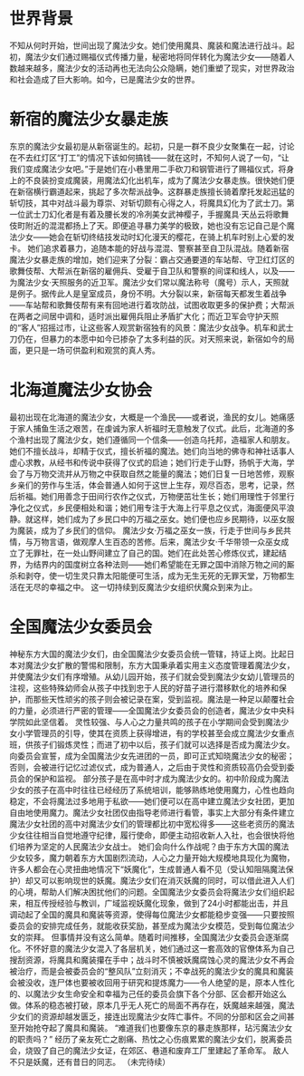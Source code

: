# 世界背景
不知从何时开始，世间出现了魔法少女。她们使用魔具、魔装和魔法进行战斗。起初，魔法少女们通过赐福仪式传播力量，秘密地将同伴转化为魔法少女——随着人数越来越多，魔法少女的活动再也无法向公众隐瞒，她们重塑了现实，对世界政治和社会造成了巨大影响。如今，已是魔法少女的世界。

# 新宿的魔法少女暴走族
东京的魔法少女最初是从新宿诞生的。起初，只是一群不良少女聚集在一起，讨论在不去红灯区“打工”的情况下该如何搞钱——就在这时，不知何人说了一句，“让我们变成魔法少女吧。”于是她们在小巷里用二手砍刀和钢管进行了赐福仪式，将身上的不良装扮变成魔装，用魔法幻化出机车，成为了魔法少女暴走族。很快她们便在新宿横行霸道起来，挑起了多次帮派战争。这群暴走族擅长骑着摩托发起迅猛的斩切技，其中对战斗最为尊崇、对斩切颇有心得之人，将魔具幻化为了武士刀。第一位武士刀幻化者是有着及腰长发的冷冽美女武神樱子，手握魔具·天丛云将歌舞伎町附近的混混都扬上了天。即便追寻暴力美学的极致，她也没有忘记自己是个魔法少女——她会在斩切终结技发动时幻化漫天的樱花，在骑上机车时别上心爱的发卡。
她们追求着暴力，追随本能的好战与混混、警察甚至自卫队混战。随着新宿魔法少女暴走族的增加，她们迎来了分裂：霸占交通要道的车站帮、守卫红灯区的歌舞伎帮、大帮派在新宿的雇佣兵、受雇于自卫队和警察的间谍和线人，以及——为魔法少女·天照服务的近卫军。魔法少女们常以魔法称号（魔号）示人，天照就是例子。据传此人是皇室成员，身份不明。大分裂以来，新宿每天都发生着战争——车站帮和歌舞伎帮有来有回地进行着攻防战，试图收取更多的保护费；大帮派在两者之间居中调和，适时派出雇佣兵阻止矛盾扩大化；而近卫军会守护天照的“客人”招摇过市，让这些客人观赏新宿独有的风景：魔法少女战争。机车和武士刀仍在，但暴力的本愿中如今已掺杂了太多利益的灰。对天照来说，新宿如今的局面，更只是一场可供盈利和观赏的真人秀。

# 北海道魔法少女协会
最初出现在北海道的魔法少女，大概是一个渔民——或者说，渔民的女儿。她痛感于家人捕鱼生活之艰苦，在虔诚为家人祈福时无意触发了仪式。此后，北海道的多个渔村出现了魔法少女，她们遵循同一个信条——创造乌托邦，造福家人和朋友。她们不擅长战斗，却精于仪式，擅长祈福的魔法。她们向当地的佛寺和神社话事人虚心求教，从经书和传说中获得了仪式的启迪；她们行走于山野，扬帆于大海，学会了与万物交流并从万物之中获取自然之能量的魔法；她们日复一日地苦修，观察乡亲们的劳作与生活，体会普通人如何于这世上生存，观尽百态，思考，记录，然后祈福。她们用善念于田间行农作之仪式，万物便茁壮生长；她们用理性于邻里行净化之仪式，乡民便相处和谐；她们用专注于大海上行平息之仪式，海面便风平浪静。就这样，她们成为了乡民口中的万福之巫女。她们便也应乡民期待，以巫女服为魔装，成为了乡民们的信仰。
魔法少女·万福之巫女一族，行走于世间与乡民共情，与万物言语，做观摩人生百态的苦修。后来，魔法少女·千华带领一众巫女成立了无罪社，在一处山野间建立了自己的国。她们在此处苦心修炼仪式，建起结界，为结界内的国度树立各种法则——她们希望能在无罪之国中消除万物之间的厮杀和剥夺，使一切生灵只靠太阳能便可生活，成为无生无死的无罪天堂，万物都生活在无尽的幸福之中。
这一切持续到反魔法少女组织伏魔众到来为止。

# 全国魔法少女委员会
神秘东方大国的魔法少女们，由全国魔法少女委员会统一管辖，持证上岗。比起日本对魔法少女扩散的警惕和限制，东方大国秉承着实用主义态度管理着魔法少女，并使魔法少女们有序增殖。从幼儿园开始，孩子们就会受到魔法少女幼儿管理员的注视，这些特殊幼师会从孩子中找到忠于人民的好苗子进行潜移默化的培养和保护，而那些天性顽劣的孩子则会被记录在案，受到监视。魔法是一种足以颠覆社会的力量，必须进行严密的管理——全国魔法少女委员会的创造者，魔法少女中央科学院如此坚信着。
灵性较强、与人心之力量共鸣的孩子在小学期间会受到魔法少女小学管理员的引导，使其在资质上获得增进，有的学校甚至会成立魔法少女重点班，供孩子们锻炼灵性；而进了初中以后，孩子们就可以选择是否成为魔法少女。向委员会宣誓，成为全国魔法少女先进团的一员，即可正式知晓魔法少女的秘密；否则，会被进行记忆过滤仪式，成为普通人，之后由于灵性和资质较高仍会受到委员会的保护和监视。
部分孩子是在高中时才成为魔法少女的。初中阶段成为魔法少女的孩子在高中时往往已经经历了系统培训，能够熟练地使用魔力，心性也趋向稳定，不会将魔法过多地用于私欲——她们便可以在高中建立魔法少女社团，更加自由地使用魔力。魔法少女社团仅由指导老师进行看管，事实上大部分有条件建立魔法少女社团的高中对魔法少女们的管理都比初中宽松得多——这些老资历的魔法少女往往相当自觉地遵守纪律，履行使命，即便主动招收新人入社，也会很快将他们培养为坚定的人民魔法少女战士。
她们会向什么作战呢？由于东方大国的魔法少女较多，魔力朝着东方大国剧烈流动，人心之力量开始大规模地具现化为魔物，许多人都会在心灵扭曲地情况下“妖魔化”，生成普通人看不见（受认知阻隔魔法保护）却又可以影响现世的妖魔。魔法少女们在消灭妖魔的同时，可以借此进入人们的心境，帮助人们解决困扰他们的问题。全国魔法少女委员会将魔法少女们组织起来，相互传授经验与教训，广域监视妖魔化现象，做到了24小时都能出击，并且调动起了全国的魔具和魔装等资源，使得每位魔法少女都能稳步变强——只要按照委员会的安排完成任务，就能收获奖励，甚至成为魔法少女模范，受到每位魔法少女的崇拜。
但事情并没有这么简单。随着时间推移，全国魔法少女委员会逐渐腐化。不怀好意的魔法少女混入了各层机关，她们通过这一套高效的官僚体系为自己搜刮资源，将魔具和魔装攥在手中；战斗时不慎被妖魔腐蚀心灵的魔法少女不再会被治疗，而是会被委员会的“整风队”立刻消灭；不幸战死的魔法少女的魔具和魔装会被没收，连尸体也要被收回用于研究和提炼魔力——令人绝望的是，原本人性化的、以魔法少女生命安全和幸福为己任的委员会旗下各个分部、区会都开始这么做。体系的稳态被打破，原本几乎无人死亡的局面不再存在，妖魔越来越强，魔法少女们的资源却越发匮乏，接连出现魔法少女阵亡事件。不同的分部和区会之间甚至开始抢夺起了魔具和魔装。
“难道我们也要像东京的暴走族那样，玷污魔法少女的职责吗？”
经历了亲友死亡之剧痛、热忱之心伤痕累累的魔法少女们，脱离委员会，烧毁了自己的魔法少女证，在郊区、巷道和废弃工厂里建起了革命军。
敌人不只是妖魔，还有昔日的同志。
（未完待续）

<!-- ##{"timestamp":1712560952}## -->